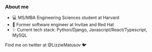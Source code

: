 ### About me



- 💻 MS/MBA Engineering Sciences student at Harvard 
- 🌱 Former software engineer at Invitae and Red Hat
- ✨ Current tech stack: Python/Django, Javascript/React/Typescript, MySQL

Find me on twitter at @LizzieMatusov 🐦


